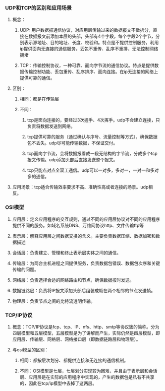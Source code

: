 ### UDP和TCP的区别和应用场景
1.  概念：
    1.  UDP: 用户数据报通信协议，对应用层传输过来的数据报文不做拆分，直接在数据报文前添加本层的头部，头部有4个字段，每个字段2个字节，分别表示源地址、目的地址、长度、校验和。特点是不提供控制服务，利用ip提供面向无连接的通信服务，丢包不重传、乱序不重排、无法控制网络拥堵

    2.  TCP：传输控制协议，一种可靠、面向字节流的通信协议。特点是提供数据传输控制功能、丢包重传、乱序排序、面向连接。在ip无连接的网络上提供可靠的通信。

2.  区别：

    1.  相同：都是在传输层

    2.  不同：

        1.  tcp是面向连接的，要经过3次握手、4次挥手。udp不会建立连接，只负责将数据发送到网络。

        2.  tcp提供可靠的服务（通过确认与序号、流量控制等方式），确保数据包不丢失。udp尽可能传输数据，不保证交付。

        3.  tcp面向字节流，会将数据报看成一段无结构的字节流，分成多个tcp报文传输。udp添加头部后直接发送整个报文。

        4.  tcp只能点对点全双工通信。udp可以一对多，多对一，一对一和多对多的通信。

3. 应用场景：tcp适合传输效率要求不高、准确性高或者连接的场景。udp相反。

### OSI模型

1.  应用层：定义应用程序的交互规则，通过不同的应用层协议对不同的应用程序提供不同的服务。如域名系统DNS、万维网协议http、文件传输ftp等

2.  表示层：解释应用层之间数据交换的含义。主要负责数据压缩、数据加密和数据描述

3.  会话层：负责建立、管理和终止表示层实体之间的通信。

4.  传输层：为两台主机进程之间提供服务，负责数据包错误、数据包次序和关键传输的问题。

5.  网络层：负责选择合适的网络路由和节点，确保数据按时发送。

6.  数据链路层：负责将IP报文添加头部后组装成帧在两个相邻的节点发送帧。

7.  物理层：负责节点之间的比特流透明传输。

### TCP/IP协议

1.  概念：TCP/IP协议是fcp、tcp、IP、nfs、http、smtp等协议簇的简称。分为四层模型和五层模型，五层模型是为了讲解而产生，实际仍然是四层模型，即应用层、传输层、网络层、网络接口层（即数据链路层和物理层）。

2.  与osi模型的区别：

    1.  相同：都按层次划分、都提供连接和无连接的通信机制。

    2.  不同：OSI模型是七层，七层划分实现较为困难，并且由于表示层和会话层、应用层是在实际的应用程序中实现的，产生的数据包是私有不共享的，因此在tcp/ip模型中去掉了这两层。